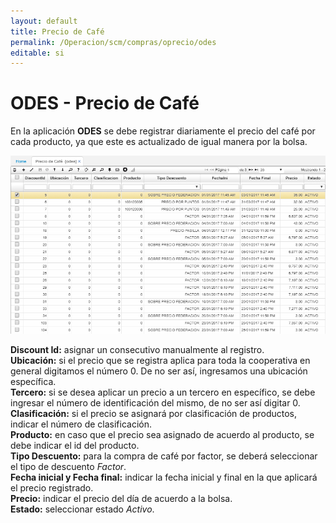 ```yaml
---
layout: default
title: Precio de Café
permalink: /Operacion/scm/compras/oprecio/odes
editable: si
---
```


# ODES - Precio de Café

En la aplicación **ODES** se debe registrar diariamente el precio del café por cada producto, ya que este es actualizado de igual manera por la bolsa.  

![](odes1.png)

**Discount Id:** asignar un consecutivo manualmente al registro.  
**Ubicación:** si el precio que se registra aplica para toda la cooperativa en general digitamos el número 0. De no ser así, ingresamos una ubicación específica.  
**Tercero:** si se desea aplicar un precio a un tercero en específico, se debe ingresar el número de identificación del mismo, de no ser así digitar 0.  
**Clasificación:** si el precio se asignará por clasificación de productos, indicar el número de clasificación.  
**Producto:** en caso que el precio sea asignado de acuerdo al producto, se debe indicar el id del producto.  
**Tipo Descuento:** para la compra de café por factor, se deberá seleccionar el tipo de descuento _Factor_.  
**Fecha inicial y Fecha final:** indicar la fecha inicial y final en la que aplicará el precio registrado.  
**Precio:** indicar el precio del día de acuerdo a la bolsa.  
**Estado:** seleccionar estado _Activo_.  



